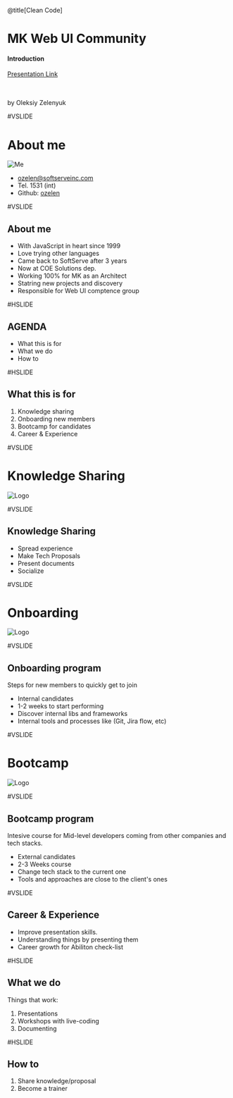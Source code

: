 @title[Clean Code]

# <span class="gold">MK</span> Web UI Community

#### Introduction

[Presentation Link](https://github.com/ozelen/presentation-webui-community)

<br>
<br>
<span class="byline">by Oleksiy Zelenyuk</span>

#VSLIDE

# About me
![Me](assets/images/knowledge-sharing.png)

- ozelen@softserveinc.com
- Tel. 1531 (int)
- Github: [ozelen](https://github.com/ozelen/)

#VSLIDE

## About me

- With JavaScript in heart since 1999     <!-- .element: class="fragment" -->
- Love trying other languages             <!-- .element: class="fragment" -->
- Came back to SoftServe after 3 years    <!-- .element: class="fragment" -->
- Now at COE Solutions dep.               <!-- .element: class="fragment" -->
- Working 100% for MK as an Architect     <!-- .element: class="fragment" -->
- Statring new projects and discovery     <!-- .element: class="fragment" -->
- Responsible for Web UI comptence group  <!-- .element: class="fragment" -->

#HSLIDE
## AGENDA
- What this is for <!-- .element: class="fragment" -->
- What we do       <!-- .element: class="fragment" -->
- How to           <!-- .element: class="fragment" -->

#HSLIDE
## What this is for

1. Knowledge sharing       <!-- .element: class="fragment" -->
1. Onboarding new members  <!-- .element: class="fragment" -->
1. Bootcamp for candidates <!-- .element: class="fragment" -->
1. Career & Experience     <!-- .element: class="fragment" -->

#VSLIDE

# Knowledge Sharing

![Logo](assets/images/knowledge-sharing.png)

#VSLIDE

## Knowledge Sharing

- Spread experience   <!-- .element: class="fragment" -->
- Make Tech Proposals <!-- .element: class="fragment" -->
- Present documents   <!-- .element: class="fragment" -->
- Socialize           <!-- .element: class="fragment" -->

#VSLIDE

# Onboarding

![Logo](assets/images/manual.jpg)

#VSLIDE

## Onboarding program

Steps for new members to quickly get to join

- Internal candidates                                                <!-- .element: class="fragment" -->
- 1-2 weeks to start performing                                      <!-- .element: class="fragment" -->
- Discover internal libs and frameworks                              <!-- .element: class="fragment" -->
- Internal tools and processes like (Git, Jira flow, etc)            <!-- .element: class="fragment" -->

#VSLIDE

# Bootcamp

![Logo](assets/images/onboarding.jpg)

#VSLIDE

## Bootcamp program

Intesive course for Mid-level developers coming from other companies and tech stacks.

- External candidates                                 <!-- .element: class="fragment" -->
- 2-3 Weeks course                                    <!-- .element: class="fragment" -->
- Change tech stack to the current one                <!-- .element: class="fragment" -->
- Tools and approaches are close to the client's ones <!-- .element: class="fragment" -->

#VSLIDE

## Career & Experience

- Improve presentation skills.            <!-- .element: class="fragment" -->
- Understanding things by presenting them <!-- .element: class="fragment" -->
- Career growth for Abiliton check-list   <!-- .element: class="fragment" -->

#HSLIDE

## What we do

Things that work:

1. Presentations              <!-- .element: class="fragment" -->
1. Workshops with live-coding <!-- .element: class="fragment" -->
1. Documenting                <!-- .element: class="fragment" -->

#HSLIDE

## How to

1. Share knowledge/proposal <!-- .element: class="fragment" -->
1. Become a trainer         <!-- .element: class="fragment" -->
